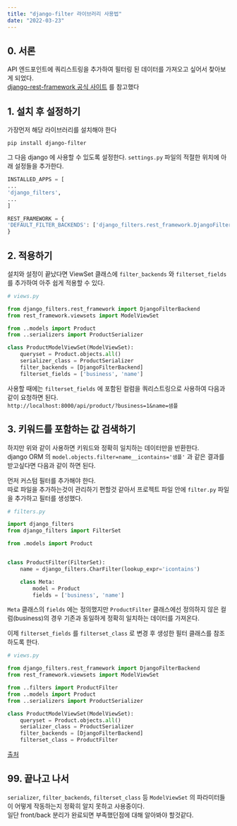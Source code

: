 ```yaml
---
title: "django-filter 라이브러리 사용법"
date: "2022-03-23"
---
```


## 0. 서론
API 엔드포인트에 쿼리스트링을 추가하여 필터링 된 데이터를 가져오고 싶어서 찾아보게 되었다.  
[django-rest-framework 공식 사이트](https://www.django-rest-framework.org/api-guide/filtering/#api-guide) 를 참고했다

## 1. 설치 후 설정하기
가장먼저 해당 라이브러리를 설치해야 한다
```shell
pip install django-filter
```
그 다음 django 에 사용할 수 있도록 설정한다. ```settings.py``` 파일의 적절한 위치에 아래 설정들을 추가한다.
```python
INSTALLED_APPS = [
...
'django_filters',
...
]
```

```python
REST_FRAMEWORK = {
'DEFAULT_FILTER_BACKENDS': ['django_filters.rest_framework.DjangoFilterBackend']
}
```

## 2. 적용하기
설치와 설정이 끝났다면 ViewSet 클래스에 ```filter_backends``` 와 ```filterset_fields``` 를 추가하여 아주 쉽게 적용할 수 있다.
```python
# views.py

from django_filters.rest_framework import DjangoFilterBackend
from rest_framework.viewsets import ModelViewSet

from ..models import Product
from ..serializers import ProductSerializer

class ProductModelViewSet(ModelViewSet):
    queryset = Product.objects.all()
    serializer_class = ProductSerializer
    filter_backends = [DjangoFilterBackend]
    filterset_fields = ['business', 'name']
```
사용할 때에는 ```filterset_fields``` 에 포함된 컬럼을 쿼리스트링으로 사용하여 다음과 같이 요청하면 된다.  
```http://localhost:8000/api/product/?business=1&name=샘플```

## 3. 키워드를 포함하는 값 검색하기
하지만 위와 같이 사용하면 키워드와 정확히 일치하는 데이터만을 반환한다.  
django ORM 의 ```model.objects.filter=name__icontains='샘플'``` 과 같은 결과를 받고싶다면 다음과 같이 하면 된다.  

먼저 커스텀 필터를 추가해야 한다.  
따로 파일을 추가하는것이 관리하기 편할것 같아서 프로젝트 파일 안에 ```filter.py``` 파일을 추가하고 필터를 생성했다.
```python
# filters.py

import django_filters
from django_filters import FilterSet

from .models import Product


class ProductFilter(FilterSet):
    name = django_filters.CharFilter(lookup_expr='icontains')

    class Meta:
        model = Product
        fields = ['business', 'name']
```
```Meta``` 클래스의 ```fields``` 에는 정의했지만 ```ProductFilter``` 클래스에선 정의하지 않은 컬럼(business)의 경우 기존과 동일하게 정확히 일치하는 데이터를 가져온다.

이제 ```filterset_fields``` 를 ```filterset_class``` 로 변경 후 생성한 필터 클래스를 참조하도록 한다.
```python
# views.py

from django_filters.rest_framework import DjangoFilterBackend
from rest_framework.viewsets import ModelViewSet

from ..filters import ProductFilter
from ..models import Product
from ..serializers import ProductSerializer

class ProductModelViewSet(ModelViewSet):
    queryset = Product.objects.all()
    serializer_class = ProductSerializer
    filter_backends = [DjangoFilterBackend]
    filterset_class = ProductFilter
```

[출처](https://stackoverflow.com/questions/65158059/django-filters-icontains-type-of-lookup-expression-doesnt-work-properly)

## 99. 끝나고 나서
```serializer```, ```filter_backends```, ```filterset_class``` 등 ```ModelViewSet``` 의 파라미터들이 어떻게 작동하는지 정확히 알지 못하고 사용중이다.  
일단 front/back 분리가 완료되면 부족했던점에 대해 알아봐야 할것같다.